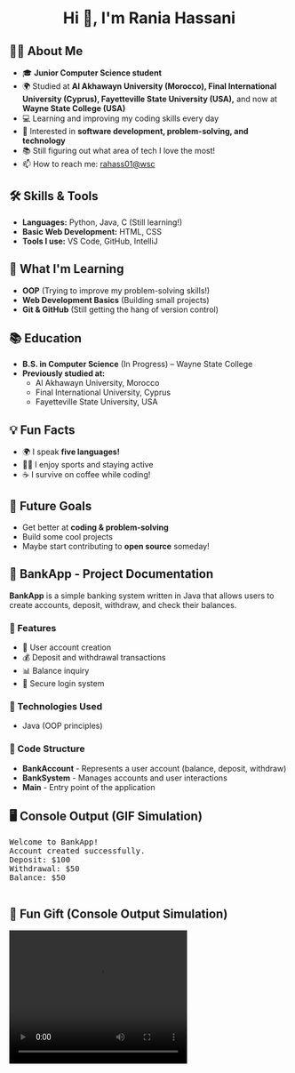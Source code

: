 <!DOCTYPE html>
<html lang="en">
<head>
    <meta charset="UTF-8">
    <title>Rania Hassani - GitHub Profile</title>
</head>
<body>
    <h1 align="center">Hi 👋, I'm Rania Hassani</h1> <h2>👩‍🎓 About Me</h2>
    <ul>
        <li>🎓 <strong>Junior Computer Science student</strong></li>
        <li>🌍 Studied at <strong>Al Akhawayn University (Morocco), Final International University (Cyprus), Fayetteville State University (USA),</strong> and now at <strong>Wayne State College (USA)</strong></li>
        <li>💻 Learning and improving my coding skills every day</li>
        <li>🤔 Interested in <strong>software development, problem-solving, and technology</strong></li>
        <li>📚 Still figuring out what area of tech I love the most!</li>
        <li>📫 How to reach me: <a href="mailto:rahass01@wsc.edu">rahass01@wsc</a></li>
    </ul><h2>🛠️ Skills & Tools</h2>
    <ul>
        <li><strong>Languages:</strong> Python, Java, C (Still learning!)</li>
        <li><strong>Basic Web Development:</strong> HTML, CSS</li>
        <li><strong>Tools I use:</strong> VS Code, GitHub, IntelliJ</li>
    </ul> <h2>📌 What I'm Learning</h2>
    <ul>
        <li><strong>OOP</strong> (Trying to improve my problem-solving skills!)</li>
        <li><strong>Web Development Basics</strong> (Building small projects)</li>
        <li><strong>Git & GitHub</strong> (Still getting the hang of version control)</li>
    </ul><h2>📚 Education</h2>
    <ul>
        <li><strong>B.S. in Computer Science</strong> (In Progress) – Wayne State College</li>
        <li><strong>Previously studied at:</strong>
            <ul>
                <li>Al Akhawayn University, Morocco</li>
                <li>Final International University, Cyprus</li>
                <li>Fayetteville State University, USA</li>
            </ul>
        </li>
    </ul> <h2>💡 Fun Facts</h2>
    <ul>
        <li>🌍 I speak <strong>five languages!</strong></li>
        <li>🏃‍♀️ I enjoy sports and staying active</li>
        <li>☕ I survive on coffee while coding!</li>
    </ul>
    <h2>🚀 Future Goals</h2>
    <ul>
        <li>Get better at <strong>coding & problem-solving</strong></li>
        <li>Build some cool projects</li>
        <li>Maybe start contributing to <strong>open source</strong> someday!</li>
    </ul>  <h2>🏦 BankApp - Project Documentation</h2>
    <p><strong>BankApp</strong> is a simple banking system written in Java that allows users to create accounts, deposit, withdraw, and check their balances.</p>  <h3>📌 Features</h3>
    <ul>
        <li>👤 User account creation</li>
        <li>💰 Deposit and withdrawal transactions</li>
        <li>📊 Balance inquiry</li>
        <li>🔐 Secure login system</li>
    </ul>  <h3>📌 Technologies Used</h3>
    <ul>
        <li>Java (OOP principles)</li>
    </ul> <h3>📌 Code Structure</h3>
    <ul>
        <li><strong>BankAccount</strong> - Represents a user account (balance, deposit, withdraw)</li>
        <li><strong>BankSystem</strong> - Manages accounts and user interactions</li>
        <li><strong>Main</strong> - Entry point of the application</li>
    </ul>
 <h2>🖥️ Console Output (GIF Simulation)</h2>
    <pre>
Welcome to BankApp!
Account created successfully.
Deposit: $100
Withdrawal: $50
Balance: $50
    </pre>
  <h2>🎁 Fun Gift (Console Output Simulation)</h2>
    <video width="320" height="240" autoplay loop controls>
        <source src="https://github.com/ranran21-C/bank/blob/main/.gif.mp4)" type="video/mp4">
    </video>
</body>
</html>

